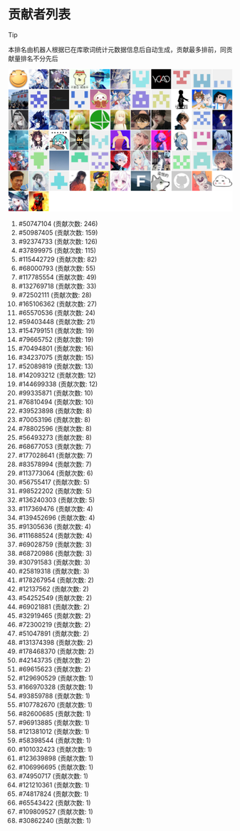 # 贡献者列表

> [!TIP]
> 本排名由机器人根据已在库歌词统计元数据信息后自动生成，贡献最多排前，同贡献量排名不分先后

![贡献者头像画廊](./CONTRIBUTORS.svg)

1. #50747104 (贡献次数: 246)
2. #50987405 (贡献次数: 159)
3. #92374733 (贡献次数: 126)
4. #37899975 (贡献次数: 115)
5. #115442729 (贡献次数: 82)
6. #68000793 (贡献次数: 55)
7. #117785554 (贡献次数: 49)
8. #132769718 (贡献次数: 33)
9. #72502111 (贡献次数: 28)
10. #165106362 (贡献次数: 27)
11. #65570536 (贡献次数: 24)
12. #59403448 (贡献次数: 21)
13. #154799151 (贡献次数: 19)
14. #79665752 (贡献次数: 19)
15. #70494801 (贡献次数: 16)
16. #34237075 (贡献次数: 15)
17. #52089819 (贡献次数: 13)
18. #142093212 (贡献次数: 12)
19. #144699338 (贡献次数: 12)
20. #99335871 (贡献次数: 10)
21. #76810494 (贡献次数: 10)
22. #39523898 (贡献次数: 8)
23. #70053196 (贡献次数: 8)
24. #78802596 (贡献次数: 8)
25. #56493273 (贡献次数: 8)
26. #68677053 (贡献次数: 7)
27. #177028641 (贡献次数: 7)
28. #83578994 (贡献次数: 7)
29. #113773064 (贡献次数: 6)
30. #56755417 (贡献次数: 5)
31. #98522202 (贡献次数: 5)
32. #136240303 (贡献次数: 5)
33. #117369476 (贡献次数: 4)
34. #139452696 (贡献次数: 4)
35. #91305636 (贡献次数: 4)
36. #111688524 (贡献次数: 4)
37. #69028759 (贡献次数: 3)
38. #68720986 (贡献次数: 3)
39. #30791583 (贡献次数: 3)
40. #25819318 (贡献次数: 3)
41. #178267954 (贡献次数: 2)
42. #12137562 (贡献次数: 2)
43. #54252549 (贡献次数: 2)
44. #69021881 (贡献次数: 2)
45. #32919465 (贡献次数: 2)
46. #72300219 (贡献次数: 2)
47. #51047891 (贡献次数: 2)
48. #131374398 (贡献次数: 2)
49. #178468370 (贡献次数: 2)
50. #42143735 (贡献次数: 2)
51. #69615623 (贡献次数: 2)
52. #129690529 (贡献次数: 1)
53. #166970328 (贡献次数: 1)
54. #93859788 (贡献次数: 1)
55. #107782670 (贡献次数: 1)
56. #82600685 (贡献次数: 1)
57. #96913885 (贡献次数: 1)
58. #121381012 (贡献次数: 1)
59. #58398544 (贡献次数: 1)
60. #101032423 (贡献次数: 1)
61. #123639898 (贡献次数: 1)
62. #106996695 (贡献次数: 1)
63. #74950717 (贡献次数: 1)
64. #121210361 (贡献次数: 1)
65. #74817824 (贡献次数: 1)
66. #65543422 (贡献次数: 1)
67. #109809527 (贡献次数: 1)
68. #30862240 (贡献次数: 1)
